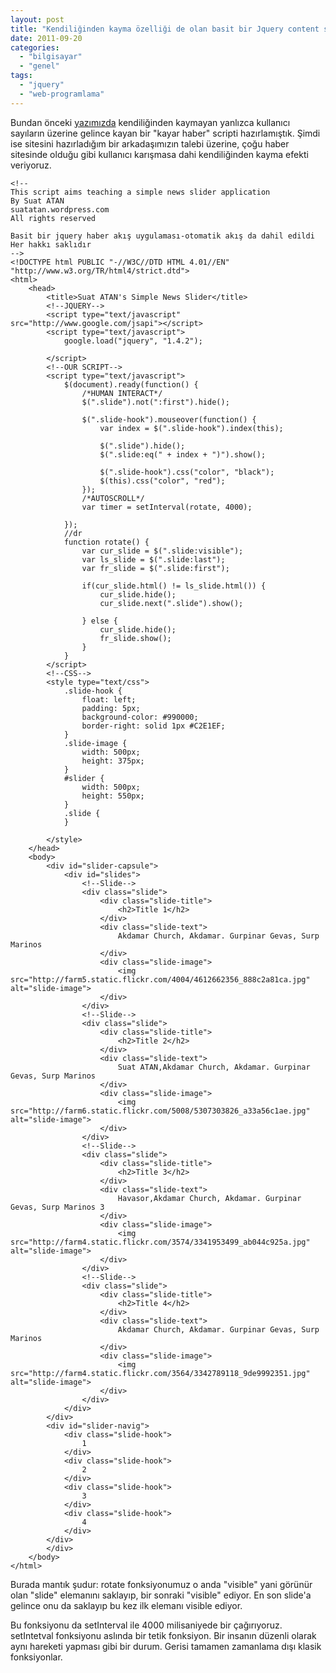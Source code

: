 ```yaml
---
layout: post
title: "Kendiliğinden kayma özelliği de olan basit bir Jquery content slider"
date: 2011-09-20
categories: 
  - "bilgisayar"
  - "genel"
tags: 
  - "jquery"
  - "web-programlama"
---
```


Bundan önceki [yazımızda](http://suatatan.wordpress.com/2011/09/20/basit-bir-jquery-news-slider-uygulamasi/) kendiliğinden kaymayan yanlızca kullanıcı sayıların üzerine gelince kayan bir "kayar haber" scripti hazırlamıştık. Şimdi ise sitesini hazırladığım bir arkadaşımızın talebi üzerine, çoğu haber sitesinde olduğu gibi kullanıcı karışmasa dahi kendiliğinden kayma efekti veriyoruz.

```
<!--
This script aims teaching a simple news slider application
By Suat ATAN
suatatan.wordpress.com
All rights reserved

Basit bir jquery haber akış uygulaması-otomatik akış da dahil edildi
Her hakkı saklıdır
-->
<!DOCTYPE html PUBLIC "-//W3C//DTD HTML 4.01//EN" "http://www.w3.org/TR/html4/strict.dtd">
<html>
	<head>
		<title>Suat ATAN's Simple News Slider</title>
		<!--JQUERY-->
		<script type="text/javascript" src="http://www.google.com/jsapi"></script>
		<script type="text/javascript">
			google.load("jquery", "1.4.2");

		</script>
		<!--OUR SCRIPT-->
		<script type="text/javascript">
			$(document).ready(function() {
				/*HUMAN INTERACT*/
				$(".slide").not(":first").hide();

				$(".slide-hook").mouseover(function() {
					var index = $(".slide-hook").index(this);

					$(".slide").hide();
					$(".slide:eq(" + index + ")").show();

					$(".slide-hook").css("color", "black");
					$(this).css("color", "red");
				});
				/*AUTOSCROLL*/
				var timer = setInterval(rotate, 4000);

			});
			//dr
			function rotate() {
				var cur_slide = $(".slide:visible");
				var ls_slide = $(".slide:last");
				var fr_slide = $(".slide:first");

				if(cur_slide.html() != ls_slide.html()) {
					cur_slide.hide();
					cur_slide.next(".slide").show();

				} else {
					cur_slide.hide();
					fr_slide.show();
				}
			}
		</script>
		<!--CSS-->
		<style type="text/css">
			.slide-hook {
				float: left;
				padding: 5px;
				background-color: #990000;
				border-right: solid 1px #C2E1EF;
			}
			.slide-image {
				width: 500px;
				height: 375px;
			}
			#slider {
				width: 500px;
				height: 550px;
			}
			.slide {
			}

		</style>
	</head>
	<body>
		<div id="slider-capsule">
			<div id="slides">
				<!--Slide-->
				<div class="slide">
					<div class="slide-title">
						<h2>Title 1</h2>
					</div>
					<div class="slide-text">
						Akdamar Church, Akdamar. Gurpinar Gevas, Surp Marinos
					</div>
					<div class="slide-image">
						<img src="http://farm5.static.flickr.com/4004/4612662356_888c2a81ca.jpg" alt="slide-image">
					</div>
				</div>
				<!--Slide-->
				<div class="slide">
					<div class="slide-title">
						<h2>Title 2</h2>
					</div>
					<div class="slide-text">
						Suat ATAN,Akdamar Church, Akdamar. Gurpinar Gevas, Surp Marinos
					</div>
					<div class="slide-image">
						<img src="http://farm6.static.flickr.com/5008/5307303826_a33a56c1ae.jpg" alt="slide-image">
					</div>
				</div>
				<!--Slide-->
				<div class="slide">
					<div class="slide-title">
						<h2>Title 3</h2>
					</div>
					<div class="slide-text">
						Havasor,Akdamar Church, Akdamar. Gurpinar Gevas, Surp Marinos 3
					</div>
					<div class="slide-image">
						<img src="http://farm4.static.flickr.com/3574/3341953499_ab044c925a.jpg" alt="slide-image">
					</div>
				</div>
				<!--Slide-->
				<div class="slide">
					<div class="slide-title">
						<h2>Title 4</h2>
					</div>
					<div class="slide-text">
						Akdamar Church, Akdamar. Gurpinar Gevas, Surp Marinos
					</div>
					<div class="slide-image">
						<img src="http://farm4.static.flickr.com/3564/3342789118_9de9992351.jpg" alt="slide-image">
					</div>
				</div>
			</div>
		</div>
		<div id="slider-navig">
			<div class="slide-hook">
				1
			</div>
			<div class="slide-hook">
				2
			</div>
			<div class="slide-hook">
				3
			</div>
			<div class="slide-hook">
				4
			</div>
		</div>
		</div>
	</body>
</html>
```

Burada mantık şudur: rotate fonksiyonumuz o anda "visible" yani görünür olan "slide" elemanını saklayıp, bir sonraki "visible" ediyor. En son slide'a gelince onu da saklayıp bu kez ilk elemanı visible ediyor.

Bu fonksiyonu da setInterval ile 4000 milisaniyede bir çağırıyoruz. setIntetval fonksiyonu aslında bir tetik fonksiyon. Bir insanın düzenli olarak aynı hareketi yapması gibi bir durum. Gerisi tamamen zamanlama dışı klasik fonksiyonlar.
